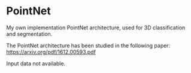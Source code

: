# PointNet
My own implementation PointNet architecture, used for 3D classification and segmentation. 

The PointNet architecture has been studied in the following paper:
https://arxiv.org/pdf/1612.00593.pdf

Input data not available.
